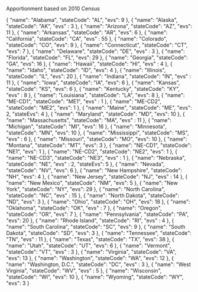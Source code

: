 Apportionment based on 2010 Census

{
  "name": "Alabama",
  "stateCode": "AL",
  "evs": 9
},
{
  "name": "Alaska",
  "stateCode": "AK",
  "evs" : 3
},
{
  "name": "Arizona",
  "stateCode": "AZ",
  "evs": 11
},
{
  "name": "Arkansas",
  "stateCode": "AR",
  "evs": 6
},
{
  "name": "California",
  "stateCode": "CA",
  "evs" : 55
},
{
  "name": "Colorado",
  "stateCode": "CO",
  "evs": 9
},
{
  "name": "Connecticut",
  "stateCode": "CT",
  "evs": 7
},
{
  "name": "Delaware",
  "stateCode": "DE",
  "evs" : 3
},
{
  "name": "Florida",
  "stateCode": "FL",
  "evs": 29
},
{
  "name": "Georgia",
  "stateCode": "GA",
  "evs": 16
},
{
  "name": "Hawaii",
  "stateCode": "HI",
  "evs" : 4
},
{
  "name": "Idaho",
  "stateCode": "ID",
  "evs": 4
},
{
  "name": "Illinois",
  "stateCode": "IL",
  "evs": 20
},
{
  "name": "Indiana",
  "stateCode": "IN",
  "evs" : 11
},
{
  "name": "Iowa",
  "stateCode": "IA",
  "evs": 6
},
{
  "name": "Kansas",
  "stateCode": "KS",
  "evs": 6
},
{
  "name": "Kentucky",
  "stateCode": "KY",
  "evs" : 8
},
{
  "name": "Louisiana",
  "stateCode": "LA",
  "evs": 8
},
{
  "name": "ME-CD1",
  "stateCode": "ME1",
  "evs" : 1
},
{
  "name": "ME-CD2",
  "stateCode": "ME2",
  "evs": 1
},
{
  "name": "Maine",
  "stateCode": "ME",
  "evs": 2,
  "stateEvs": 4
},
{
  "name": "Maryland",
  "stateCode": "MD",
  "evs": 10
},
{
  "name": "Massachusetts",
  "stateCode": "MA",
  "evs" : 11
},
{
  "name": "Michigan",
  "stateCode": "MI",
  "evs": 16
},
{
  "name": "Minnesota",
  "stateCode": "MN",
  "evs": 10
},
{
  "name": "Mississippi",
  "stateCode": "MS",
  "evs" : 6
},
{
  "name": "Missouri",
  "stateCode": "MO",
  "evs": 10
},
{
  "name": "Montana",
  "stateCode": "MT",
  "evs": 3
},
{
  "name": "NE-CD1",
  "stateCode": "NE1",
  "evs": 1
},
{
  "name": "NE-CD2",
  "stateCode": "NE2",
  "evs": 1
},
{
  "name": "NE-CD3",
  "stateCode": "NE3",
  "evs" : 1
},
{
  "name": "Nebraska",
  "stateCode": "NE",
  "evs" : 2,
  "stateEvs": 5
},
{
  "name": "Nevada",
  "stateCode": "NV",
  "evs": 6
},
{
  "name": "New Hampshire",
  "stateCode": "NH",
  "evs": 4
},
{
  "name": "New Jersey",
  "stateCode": "NJ",
  "evs" : 14
},
{
  "name": "New Mexico",
  "stateCode": "NM",
  "evs": 5
},
{
  "name": "New York",
  "stateCode": "NY",
  "evs": 29
},
{
  "name": "North Carolina",
  "stateCode": "NC",
  "evs" : 15
},
{
  "name": "North Dakota",
  "stateCode": "ND",
  "evs": 3
},
{
  "name": "Ohio",
  "stateCode": "OH",
  "evs": 18
},
{
  "name": "Oklahoma",
  "stateCode": "OK",
  "evs" : 7
},
{
  "name": "Oregon",
  "stateCode": "OR",
  "evs": 7
},
{
  "name": "Pennsylvania",
  "stateCode": "PA",
  "evs": 20
},
{
  "name": "Rhode Island",
  "stateCode": "RI",
  "evs" : 4
},
{
  "name": "South Carolina",
  "stateCode": "SC",
  "evs": 9
},
{
  "name": "South Dakota",
  "stateCode": "SD",
  "evs": 3
},
{
  "name": "Tennessee",
  "stateCode": "TN",
  "evs" : 11
},
{
  "name": "Texas",
  "stateCode": "TX",
  "evs": 38
},
{
  "name": "Utah",
  "stateCode": "UT",
  "evs": 6
},
{
  "name": "Vermont",
  "stateCode": "VT",
  "evs" : 3
},
{
  "name": "Virginia",
  "stateCode": "VA",
  "evs": 13
},
{
  "name": "Washington",
  "stateCode": "WA",
  "evs": 12
},
{
  "name": "Washington, D.C.",
  "stateCode": "DC",
  "evs" : 3
},
{
  "name": "West Virginia",
  "stateCode": "WV",
  "evs" : 5
},
{
  "name": "Wisconsin",
  "stateCode": "WI",
  "evs": 10
},
{
  "name": "Wyoming",
  "stateCode": "WY",
  "evs": 3
}

